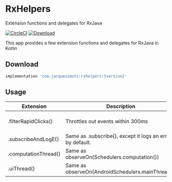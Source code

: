 # RxHelpers
Extension functions and delegates for RxJava

[![CircleCI](https://circleci.com/gh/JacquesSmuts/RxHelpers.svg?style=svg)](https://circleci.com/gh/JacquesSmuts/RxHelpers) [ ![Download](https://api.bintray.com/packages/jacquessmuts/RxHelpers/rxhelpers/images/download.svg) ](https://bintray.com/jacquessmuts/RxHelpers/rxhelpers/_latestVersion)

This app provides a few extension functions and delegates for RxJava in Kotlin


Download
--------

```groovy
implementation 'com.jacquessmuts:rxhelpers:{version}'
```


Usage
-----

| Extension  | Description | Example |
| ------------- | ------------- | ------------- |
| .filterRapidClicks() | Throttles out events within 300ms | Most of them. [Example](https://github.com/JacquesSmuts/RxHelpers/blob/d62b70e295ffd60263608c3f19781a5e98bd0875/app/src/main/java/com/jacquessmuts/rxextensionsexample/MainActivity.kt#L52)  |
| .subscribeAndLogE{} | Same as .subscribe{}, except it logs an error by default. | [Example](https://github.com/JacquesSmuts/RxHelpers/blob/d62b70e295ffd60263608c3f19781a5e98bd0875/app/src/main/java/com/jacquessmuts/rxextensionsexample/MainActivity.kt#L52) |
| .computationThread() | Same as observeOn(Schedulers.computation())| [Example](https://github.com/JacquesSmuts/RxHelpers/blob/d62b70e295ffd60263608c3f19781a5e98bd0875/app/src/main/java/com/jacquessmuts/rxextensionsexample/MainActivity.kt#L52) |
| .uiThread() | Same as observeOn(AndroidSchedulers.mainThread()) | [Example](https://github.com/JacquesSmuts/RxHelpers/blob/d62b70e295ffd60263608c3f19781a5e98bd0875/app/src/main/java/com/jacquessmuts/rxextensionsexample/MainActivity.kt#L52) |